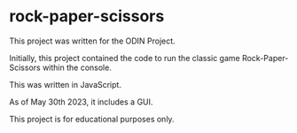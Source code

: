 # rock-paper-scissors

This project was written for the ODIN Project.

Initially, this project contained the code to run the classic game
Rock-Paper-Scissors within the console.

This was written in JavaScript.

As of May 30th 2023, it includes a GUI.

This project is for educational purposes only.
